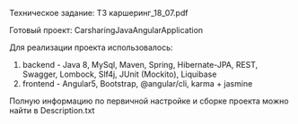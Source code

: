﻿
Техническое задание: ТЗ каршеринг_18_07.pdf

Готовый проект: CarsharingJavaAngularApplication

Для реализации проекта использовалось:
1. backend - Java 8, MySql, Maven, Spring, Hibernate-JPA, REST, Swagger, Lombock, Slf4j, JUnit (Mockito), Liquibase
2. frontend - Angular5, Bootstrap, @angular/cli, karma + jasmine


Полную информацию по первичной настройке и сборке проекта можно найти в Description.txt